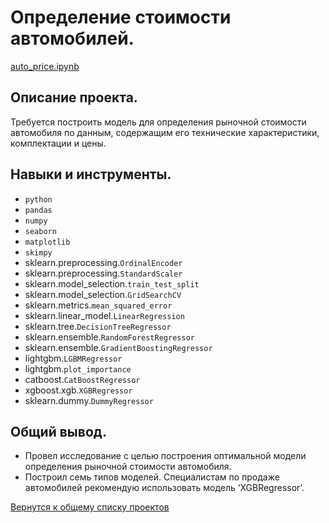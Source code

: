 # Определение стоимости автомобилей.

[auto_price.ipynb](auto_price.ipynb "notebook.ipynb")


## Описание проекта.

Требуется построить модель для определения рыночной стоимости автомобиля по данным, содержащим его технические характеристики, комплектации и цены.  


## Навыки и инструменты.

* `python`
* `pandas`  
* `numpy`  
* `seaborn`  
* `matplotlib`  
* `skimpy`
* sklearn.preprocessing.`OrdinalEncoder`
* sklearn.preprocessing.`StandardScaler`
* sklearn.model_selection.`train_test_split`
* sklearn.model_selection.`GridSearchCV`
* sklearn.metrics.`mean_squared_error`
* sklearn.linear_model.`LinearRegression`
* sklearn.tree.`DecisionTreeRegressor`
* sklearn.ensemble.`RandomForestRegressor`
* sklearn.ensemble.`GradientBoostingRegressor`
* lightgbm.`LGBMRegressor`
* lightgbm.`plot_importance`
* catboost.`CatBoostRegressor`
* xgboost.xgb.`XGBRegressor`
* sklearn.dummy.`DummyRegressor`


## Общий вывод.

* Провел исследование с целью построения оптимальной модели определения рыночной стоимости автомобиля.
* Построил семь типов моделей. Специалистам по продаже автомобилей рекомендую использовать модель ‘XGBRegressor’.

[Вернутся к общему списку проектов](../README.md)
